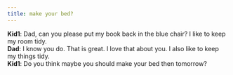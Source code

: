 ```yaml
---
title: make your bed?
---
```


__Kid1__:  Dad, can you please put my book back in the blue chair?  I like to keep my room tidy.  
__Dad__:  I know you do.  That is great.  I love that about you.  I also like to keep my things tidy.  
__Kid1__:  Do you think maybe you should make your bed then tomorrow?
